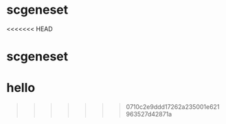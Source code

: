 # scgeneset
<<<<<<< HEAD
# scgeneset
hello
=======
>>>>>>> 0710c2e9ddd17262a235001e621963527d42871a
